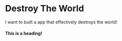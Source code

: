 # Destroy The World
I want to built a app that effectively destroys the world!

#### This is a heading!
